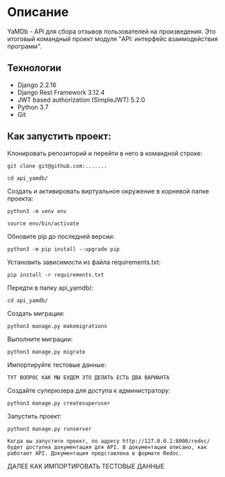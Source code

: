 # Описание 
YaMDb - API для сбора отзывов пользователей на произведения. Это итоговый командный проект модуля "API: интерфейс взаимодействия программ".

## Технологии
* Django 2.2.16
* Django Rest Framework 3.12.4
* JWT based authorization (SimpleJWT) 5.2.0
* Python 3.7
* Git

## Как запустить проект:
Клонировать репозиторий и перейти в него в командной строке:

```
git clone git@github.com:.......
```

```
cd api_yamdb/
```

Cоздать и активировать виртуальное окружение в корневой папке проекта:

```
python3 -m venv env
```

```
source env/bin/activate
```

Обновите pip до последней версии:

```
python3 -m pip install --upgrade pip
```

Установить зависимости из файла requirements.txt:

```
pip install -r requirements.txt
```

Передти в папку api_yamdb/:

```
cd api_yamdb/
```

Создать миграции:

```
python3 manage.py makemigrations
```

Выполните миграции:

```
python3 manage.py migrate
```

Импортируйте тестовые данные:

```
ТУТ ВОПРОС КАК МЫ БУДЕМ ЭТО ДЕЛАТЬ ЕСТЬ ДВА ВАРИАНТА
```

Создайте суперюзера для доступа к администратору:

```
python3 manage.py createsuperuser
```

Запустить проект:

```
python3 manage.py runserver
```

```
Когда вы запустите проект, по адресу http://127.0.0.1:8000/redoc/ будет доступна документация для API. В документации описано, как работает API. Документация представлена в формате Redoc.
```

ДАЛЕЕ КАК ИМПОРТИРОВАТЬ ТЕСТОВЫЕ ДАННЫЕ